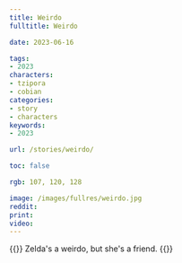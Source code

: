 ```yaml
---
title: Weirdo
fulltitle: Weirdo

date: 2023-06-16

tags:
- 2023
characters:
- tzipora
- cobian
categories:
- story
- characters
keywords:
- 2023

url: /stories/weirdo/

toc: false

rgb: 107, 120, 128

image: /images/fullres/weirdo.jpg
reddit:
print:
video:
---
```

{{<note caption>}}
Zelda's a weirdo, but she's a friend.
{{</note>}}

